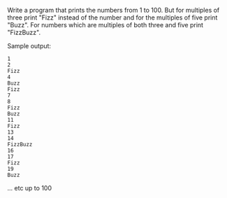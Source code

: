 Write a program that prints the numbers from 1 to 100.
But for multiples of three print "Fizz" instead of the
number and for the multiples of five print "Buzz". For
numbers which are multiples of both three and five
print "FizzBuzz".

Sample output:

```
1
2
Fizz
4
Buzz
Fizz
7
8
Fizz
Buzz
11
Fizz
13
14
FizzBuzz
16
17
Fizz
19
Buzz
```

... etc up to 100